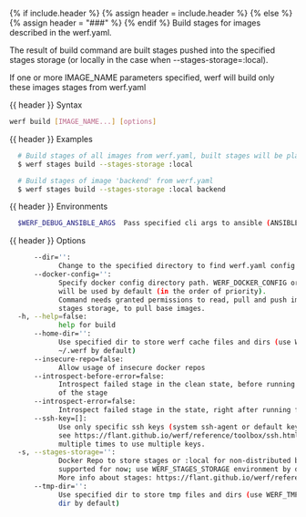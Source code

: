 {% if include.header %}
{% assign header = include.header %}
{% else %}
{% assign header = "###" %}
{% endif %}
Build stages for images described in the werf.yaml.

The result of build command are built stages pushed into the specified stages storage (or locally 
in the case when --stages-storage=:local).

If one or more IMAGE_NAME parameters specified, werf will build only these images stages from 
werf.yaml

{{ header }} Syntax

```bash
werf build [IMAGE_NAME...] [options]
```

{{ header }} Examples

```bash
  # Build stages of all images from werf.yaml, built stages will be placed locally
  $ werf stages build --stages-storage :local

  # Build stages of image 'backend' from werf.yaml
  $ werf stages build --stages-storage :local backend
```

{{ header }} Environments

```bash
  $WERF_DEBUG_ANSIBLE_ARGS  Pass specified cli args to ansible (ANSIBLE_ARGS)
```

{{ header }} Options

```bash
      --dir='':
            Change to the specified directory to find werf.yaml config
      --docker-config='':
            Specify docker config directory path. WERF_DOCKER_CONFIG or DOCKER_CONFIG or ~/.docker 
            will be used by default (in the order of priority).
            Command needs granted permissions to read, pull and push images into the specified 
            stages storage, to pull base images.
  -h, --help=false:
            help for build
      --home-dir='':
            Use specified dir to store werf cache files and dirs (use WERF_HOME environment or 
            ~/.werf by default)
      --insecure-repo=false:
            Allow usage of insecure docker repos
      --introspect-before-error=false:
            Introspect failed stage in the clean state, before running all assembly instructions 
            of the stage
      --introspect-error=false:
            Introspect failed stage in the state, right after running failed assembly instruction
      --ssh-key=[]:
            Use only specific ssh keys (system ssh-agent or default keys will be used by default, 
            see https://flant.github.io/werf/reference/toolbox/ssh.html). Option can be specified 
            multiple times to use multiple keys.
  -s, --stages-storage='':
            Docker Repo to store stages or :local for non-distributed build (only :local is 
            supported for now; use WERF_STAGES_STORAGE environment by default).
            More info about stages: https://flant.github.io/werf/reference/build/stages.html
      --tmp-dir='':
            Use specified dir to store tmp files and dirs (use WERF_TMP environment or system tmp 
            dir by default)
```

